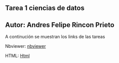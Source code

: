 ## Tarea 1 ciencias de datos

## Autor: Andres Felipe Rincon Prieto

A continución se muestran los links de las tareas

Nbviewer: [nbviewer](https://nbviewer.jupyter.org/github/afrinconp/CienciadeDatos/blob/main/Tarea_Regresion_lineal/RegresionLineal.ipynb)

HTML: [Html](https://htmlpreview.github.io/?https://github.com/afrinconp/CienciadeDatos/blob/main/Tarea_Regresion_lineal/RegresionLineal.html)

